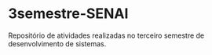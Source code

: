 # 3semestre-SENAI
Repositório de atividades realizadas no terceiro semestre de desenvolvimento de sistemas.
